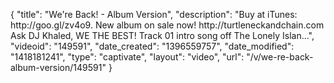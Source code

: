{
    "title": "We're Back! - Album Version",
    "description": "Buy at iTunes: http:\/\/goo.gl\/zv4o9. New album on sale now! http:\/\/turtleneckandchain.com Ask DJ Khaled, WE THE BEST! Track 01 intro song off The Lonely Islan...",
    "videoid": "149591",
    "date_created": "1396559757",
    "date_modified": "1418181241",
    "type": "captivate",
    "layout": "video",
    "url": "\/v\/we-re-back-album-version\/149591"
}